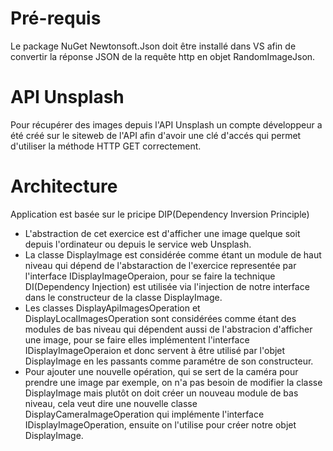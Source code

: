 <h1>Pré-requis</h1>
Le package NuGet Newtonsoft.Json doit être installé dans VS afin de convertir la réponse JSON de la requête http en objet RandomImageJson.
<h1>API Unsplash</h1>
Pour récupérer des images depuis l'API Unsplash un compte développeur a été créé sur le siteweb de l'API afin d'avoir une clé d'accés qui permet d'utiliser la méthode HTTP GET correctement.
<h1>Architecture</h1>
Application est basée sur le pricipe DIP(Dependency Inversion Principle)
<ul>
<li>L'abstraction de cet exercice est d'afficher une image quelque soit depuis l'ordinateur ou depuis le service web Unsplash.</li>
<li>La classe DisplayImage est considérée comme étant un module de haut niveau qui dépend de l'abstaraction de l'exercice representée par l'interface IDisplayImageOperaion, pour se faire la technique DI(Dependency Injection) est utilisée via l'injection de notre interface dans le constructeur de la classe DisplayImage.</li>
<li>Les classes DisplayApiImagesOperation et DisplayLocalImagesOperation sont considérées comme étant des modules de bas niveau qui dépendent aussi de l'abstracion d'afficher une image, pour se faire elles implémentent l'interface IDisplayImageOperaion et donc servent à être utilisé par l'objet DisplayImage en les passants comme paramétre de son constructeur.</li>
<li>Pour ajouter une nouvelle opération, qui se sert de la caméra pour prendre une image par exemple, on n'a pas besoin de modifier la classe DisplayImage mais plutôt on doit créer un nouveau module de bas niveau, cela veut dire une nouvelle classe DisplayCameraImageOperation qui implémente l'interface IDisplayImageOperation, ensuite on l'utilise pour créer notre objet DisplayImage.</li>
</ul>
